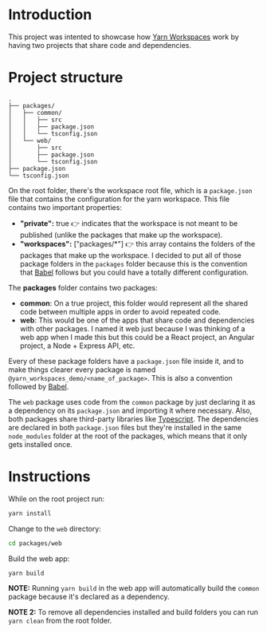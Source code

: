 # Introduction
This project was intented to showcase how [Yarn Workspaces](https://classic.yarnpkg.com/lang/en/docs/workspaces/) work by having two projects that share code and dependencies.

# Project structure
```
.
├── packages/
│   ├── common/
│   │   ├── src
│   │   ├── package.json
│   │   └── tsconfig.json
│   └── web/
│       ├── src
│       ├── package.json
│       └── tsconfig.json
├── package.json
└── tsconfig.json
```

On the root folder, there's the workspace root file, which is a `package.json` file that contains the configuration for the yarn workspace. This file contains two important properties:
- **"private":** true 👉 indicates that the workspace is not meant to be published (unlike the packages that make up the workspace).
- **"workspaces":** ["packages/*"] 👉 this array contains the folders of the packages that make up the workspace. I decided to put all of those package folders in the `packages` folder because this is the convention that [Babel](https://github.com/babel/babel) follows but you could have a totally different configuration.

The **packages** folder contains two packages:
- **common**: On a true project, this folder would represent all the shared code between multiple apps in order to avoid repeated code.
- **web**: This would be one of the apps that share code and dependencies with other packages. I named it web just because I was thinking of a web app when I made this but this could be a React project, an Angular project, a Node + Express API, etc.

Every of these package folders have a `package.json` file inside it, and to make things clearer every package is named `@yarn_workspaces_demo/<name_of_package>`. This is also a convention followed by [Babel](https://github.com/babel/babel).

The `web` package uses code from the `common` package by just declaring it as a dependency on its `package.json` and importing it where necessary. Also, both packages share third-party libraries like [Typescript](https://github.com/Microsoft/TypeScript). The dependencies are declared in both `package.json` files but they're installed in the same `node_modules` folder at the root of the packages, which means that it only gets installed once.

# Instructions
While on the root project run:
```bash
yarn install
```

Change to the `web` directory:
```bash
cd packages/web
```

Build the web app:
```bash
yarn build
```

**NOTE:** Running `yarn build` in the web app will automatically build the `common` package because it's declared as a dependency.

**NOTE 2:** To remove all dependencies installed and build folders you can run `yarn clean` from the root folder.
